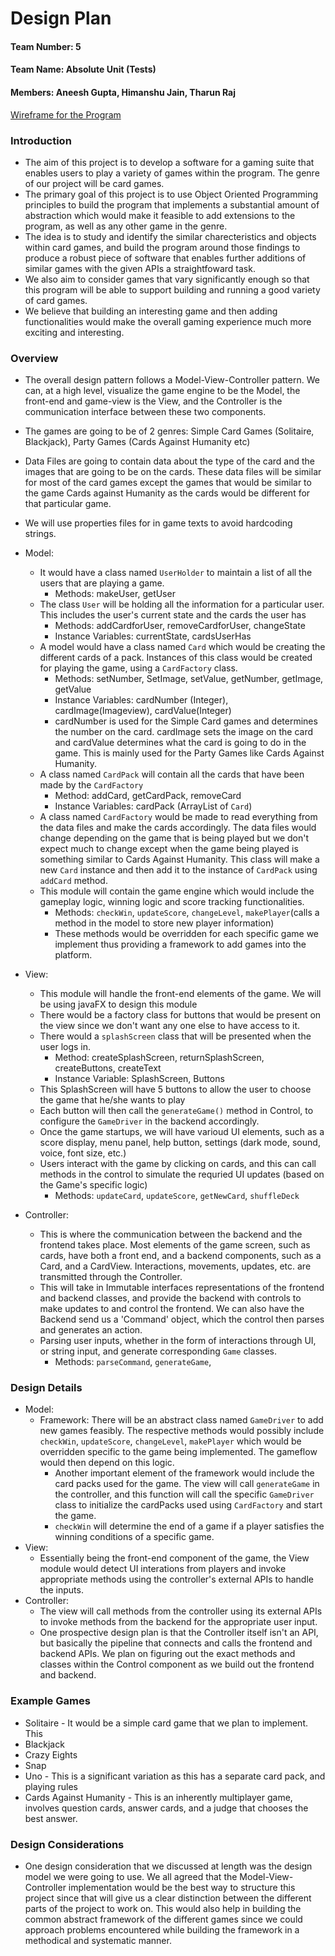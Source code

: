 # Design Plan
#### Team Number: 5
#### Team Name: Absolute Unit (Tests)
#### Members: Aneesh Gupta, Himanshu Jain, Tharun Raj

[Wireframe for the Program](https://www.figma.com/file/rWYArM9a9ZIE6ug4nEWgLp/Absolute-Unit-Tests?node-id=0%3A1)
### Introduction
- The aim of this project is to develop a software for a gaming suite that enables users to play a variety of games within the program. The genre of our project will be card games. 
- The primary goal of this project is to use Object Oriented Programming principles to build the program that implements a substantial amount of abstraction which would make it feasible to add extensions to the program, as well as any other game in the genre. 
- The idea is to study and identify the similar charecteristics and objects within card games, and build the program around those findings to produce a robust piece of software that enables further additions of similar games with the given APIs a straightfoward task.
- We also aim to consider games that vary significantly enough so that this program will be able to support building and running a good variety of card games.
- We believe that building an interesting game and then adding functionalities would make the overall gaming experience much more exciting and interesting. 

### Overview
- The overall design pattern follows a Model-View-Controller pattern. We can, at a high level, visualize the game engine to be the Model, the front-end and game-view is the View, and the Controller is the communication interface between these two components.
- The games are going to be of 2 genres: Simple Card Games (Solitaire, Blackjack), Party Games (Cards Against Humanity etc)
- Data Files are going to contain data about the type of the card and the images that are going to be on the cards. These data files will be similar for most of the card games except the games that would be similar to the game Cards against Humanity as the cards would be different for that particular game. 
- We will use properties files for in game texts to avoid hardcoding strings.

- Model: 
    - It would have a class named `UserHolder` to maintain a list of all the users that are playing a game. 
        - Methods: makeUser, getUser
    - The class `User` will be holding all the information for a particular user. This includes the user's current state and the cards the user has 
        - Methods: addCardforUser, removeCardforUser, changeState
        - Instance Variables: currentState, cardsUserHas 
    - A model would have a class named `Card` which would be creating the different cards of a pack. Instances of this class would be created for playing the game, using a `CardFactory` class. 
        - Methods: setNumber, SetImage, setValue, getNumber, getImage, getValue 
        - Instance Variables: cardNumber (Integer), cardImage(Imageview), cardValue(Integer)
        - cardNumber is used for the Simple Card games and determines the number on the card. cardImage sets the image on the card and cardValue determines what the card is going to do in the game. This is mainly used for the Party Games like Cards Against Humanity. 
    - A class named `CardPack` will contain all the cards that have been made by the `CardFactory`
        - Method: addCard, getCardPack, removeCard
        - Instance Variables: cardPack (ArrayList of `Card`)
    - A class named `CardFactory` would be made to read everything from the data files and make the cards accordingly. The data files would change depending on the game that is being played but we don't expect much to change except when the game being played is something similar to Cards Against Humanity. This class will make a new `Card` instance and then add it to the instance of `CardPack` using `addCard` method. 
    - This module will contain the game engine which would include the gameplay logic, winning logic and score tracking functionalities.
        - Methods: `checkWin`, `updateScore`, `changeLevel`, `makePlayer`(calls a method in the model to store new player information)
        - These methods would be overridden for each specific game we implement thus providing a framework to add games into the platform.

- View:
    - This module will handle the front-end elements of the game. We will be using javaFX to design this module
    - There would be a factory class for buttons that would be present on the view since we don't want any one else to have access to it. 
    - There would a `splashScreen` class that will be presented when the user logs in. 
        - Method: createSplashScreen, returnSplashScreen, createButtons, createText
        - Instance Variable: SplashScreen, Buttons 
    - This SplashScreen will have 5 buttons to allow the user to choose the game that he/she wants to play 
    - Each button will then call the `generateGame()` method in Control, to configure the `GameDriver` in the backend accordingly.
    - Once the game startups, we will have varioud UI elements, such as a score display, menu panel, help button, settings (dark mode, sound, voice, font size, etc.)
    - Users interact with the game by clicking on cards, and this can call methods in the control to simulate the requried UI updates (based on the Game's specific logic)
        - Methods: `updateCard`, `updateScore`, `getNewCard`, `shuffleDeck`
- Controller: 
    - This is where the communication between the backend and the frontend takes place. Most elements of the game screen, such as cards, have both a front end, and a backend components, such as a Card, and a CardView. Interactions, movements, updates, etc. are transmitted through the Controller.
    - This will take in Immutable interfaces representations of the frontend and backend classes, and provide the backend with controls to make updates to and control the frontend. We can also have the Backend send us a 'Command' object, which the control then parses and generates an action.
    - Parsing user inputs, whether in the form of interactions through UI, or string input, and generate corresponding `Game` classes.
        - Methods: `parseCommand`, `generateGame`,


### Design Details
- Model:
    - Framework: There will be an abstract class named `GameDriver` to add new games feasibly. The respective methods would possibly include `checkWin`, `updateScore`, `changeLevel`, `makePlayer` which would be overridden specific to the game being implemented. The gameflow would then depend on this logic.
        - Another important element of the framework would include the card packs used for the game. The view will call `generateGame` in the controller, and this function will call the specific `GameDriver` class to initialize the cardPacks used using `CardFactory` and start the game.
        - `checkWin` will determine the end of a game if a player satisfies the winning conditions of a specific game.
- View:
    - Essentially being the front-end component of the game, the View module would detect UI interations from players and invoke appropriate methods using the controller's external APIs to handle the inputs.
- Controller:
    - The view will call methods from the controller using its external APIs to invoke methods from the backend for the appropriate user input.
    - One prospective design plan is that the Controller itself isn't an API, but basically the pipeline that connects and calls the frontend and backend APIs. We plan on figuring out the exact methods and classes within the Control component as we build out the frontend and backend.

### Example Games
- Solitaire - It would be a simple card game that we plan to implement. This
- Blackjack
- Crazy Eights
- Snap
- Uno - This is a significant variation as this has a separate card pack, and playing rules
- Cards Against Humanity - This is an inherently multiplayer game, involves question cards, answer cards, and a judge that chooses the best answer.


### Design Considerations
- One design consideration that we discussed at length was the design model we were going to use. We all agreed that the Model-View-Controller implementation would be the best way to structure this project since that will give us a clear distinction between the different parts of the project to work on. This would also help in building the common abstract framework of the different games since we could approach problems encountered while building the framework in a methodical and systematic manner.